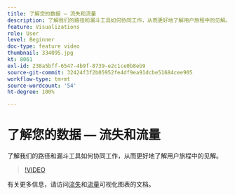 ```yaml
---
title: 了解您的数据 — 流失和流量
description: 了解我们的路径和漏斗工具如何协同工作，从而更好地了解用户旅程中的见解。
feature: Visualizations
role: User
level: Beginner
doc-type: feature video
thumbnail: 334095.jpg
kt: 8061
exl-id: 238a5bff-6547-4b9f-8739-e2c1ce0b8eb9
source-git-commit: 32424f3f2b05952fe4df9ea91dcbe51684cee905
workflow-type: tm+mt
source-wordcount: '54'
ht-degree: 100%

---
```


# 了解您的数据 — 流失和流量

了解我们的路径和漏斗工具如何协同工作，从而更好地了解用户旅程中的见解。

>[!VIDEO](https://video.tv.adobe.com/v/3415646/?quality=12&learn=on&captions=chi_hans)

有关更多信息，请访问[流失](https://experienceleague.adobe.com/docs/analytics/analyze/analysis-workspace/visualizations/fallout/fallout-flow.html?lang=zh-Hans)和[流量](https://experienceleague.adobe.com/docs/analytics/analyze/analysis-workspace/visualizations/flow/flow.html?lang=zh-Hans)可视化图表的文档。
